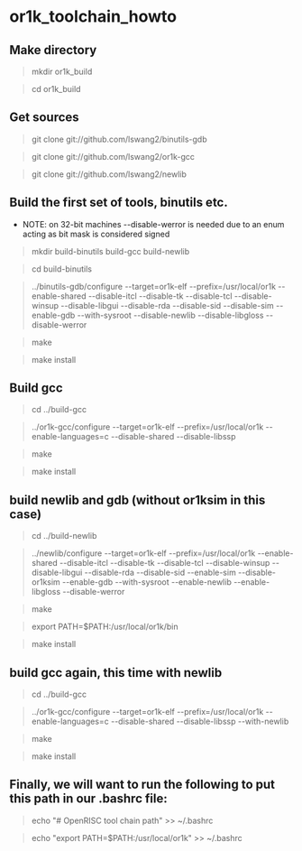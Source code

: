 # or1k_toolchain_howto

## Make directory

> mkdir or1k_build

> cd or1k_build

## Get sources

> git clone git://github.com/lswang2/binutils-gdb

> git clone git://github.com/lswang2/or1k-gcc

> git clone git://github.com/lswang2/newlib


## Build the first set of tools, binutils etc.

- NOTE: on 32-bit machines --disable-werror is needed due to an enum acting as bit mask is considered signed

> mkdir build-binutils build-gcc build-newlib

> cd build-binutils

> ../binutils-gdb/configure --target=or1k-elf --prefix=/usr/local/or1k --enable-shared --disable-itcl --disable-tk --disable-tcl --disable-winsup --disable-libgui --disable-rda --disable-sid --disable-sim --enable-gdb --with-sysroot --disable-newlib --disable-libgloss --disable-werror

> make

> make install

## Build gcc

> cd ../build-gcc

> ../or1k-gcc/configure --target=or1k-elf --prefix=/usr/local/or1k --enable-languages=c --disable-shared --disable-libssp

> make

> make install

## build newlib and gdb (without or1ksim in this case)

> cd ../build-newlib

> ../newlib/configure --target=or1k-elf --prefix=/usr/local/or1k --enable-shared --disable-itcl --disable-tk --disable-tcl --disable-winsup --disable-libgui --disable-rda --disable-sid --enable-sim --disable-or1ksim --enable-gdb --with-sysroot --enable-newlib --enable-libgloss --disable-werror

> make

> export PATH=$PATH:/usr/local/or1k/bin

> make install

## build gcc again, this time with newlib

> cd ../build-gcc

> ../or1k-gcc/configure --target=or1k-elf --prefix=/usr/local/or1k --enable-languages=c --disable-shared --disable-libssp --with-newlib

> make

> make install

## Finally, we will want to run the following to put this path in our .bashrc file:

> echo "# OpenRISC tool chain path" >> ~/.bashrc

> echo "export PATH=$PATH:/usr/local/or1k" >> ~/.bashrc


